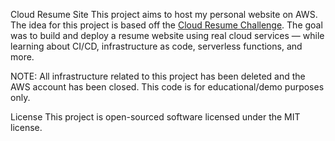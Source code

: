 Cloud Resume Site
This project aims to host my personal website on AWS. The idea for this project is based off the [Cloud Resume Challenge](https://cloudresumechallenge.dev/). The goal was to build and deploy a resume website using real cloud services — while learning about CI/CD, infrastructure as code, serverless functions, and more.

NOTE: All infrastructure related to this project has been deleted and the AWS account has been closed. This code is for educational/demo purposes only.

License
This project is open-sourced software licensed under the MIT license.
